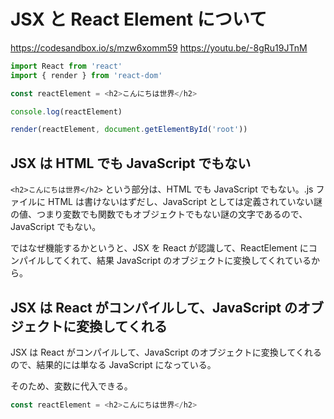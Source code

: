 # JSX と React Element について

https://codesandbox.io/s/mzw6xomm59
https://youtu.be/-8gRu19JTnM

```js
import React from 'react'
import { render } from 'react-dom'

const reactElement = <h2>こんにちは世界</h2>

console.log(reactElement)

render(reactElement, document.getElementById('root'))
```

## JSX は HTML でも JavaScript でもない

`<h2>こんにちは世界</h2>` という部分は、HTML でも JavaScript でもない。.js ファイルに HTML は書けないはずだし、JavaScript としては定義されていない謎の値、つまり変数でも関数でもオブジェクトでもない謎の文字であるので、JavaScript でもない。

ではなぜ機能するかというと、JSX を React が認識して、ReactElement にコンパイルしてくれて、結果 JavaScript のオブジェクトに変換してくれているから。

## JSX は React がコンパイルして、JavaScript のオブジェクトに変換してくれる

JSX は React がコンパイルして、JavaScript のオブジェクトに変換してくれるので、結果的には単なる JavaScript になっている。

そのため、変数に代入できる。

```js
const reactElement = <h2>こんにちは世界</h2>
```

